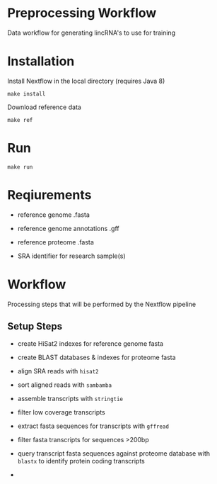 # Preprocessing Workflow

Data workflow for generating lincRNA's to use for training

# Installation

Install Nextflow in the local directory (requires Java 8)

```
make install
```

Download reference data

```
make ref
```

# Run

```
make run
```

# Reqiurements

- reference genome .fasta

- reference genome annotations .gff

- reference proteome .fasta

- SRA identifier for research sample(s)

# Workflow

Processing steps that will be performed by the Nextflow pipeline

## Setup Steps

- create HiSat2 indexes for reference genome fasta

- create BLAST databases & indexes for proteome fasta

- align SRA reads with `hisat2`

- sort aligned reads with `sambamba`

- assemble transcripts with `stringtie`

- filter low coverage transcripts

- extract fasta sequences for transcripts with `gffread`

- filter fasta transcripts for sequences >200bp

- query transcript fasta sequences against proteome database with `blastx` to identify protein coding transcripts

- 
